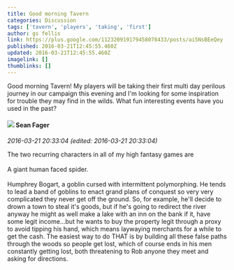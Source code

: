 ```yaml
---
title: Good morning Tavern
categories: Discussion
tags: ['tavern', 'players', 'taking', 'first']
author: gs fellis
link: https://plus.google.com/112320919179458078433/posts/ai5NsBEeQey
published: 2016-03-21T12:45:55.460Z
updated: 2016-03-21T12:45:55.460Z
imagelink: []
thumblinks: []
---
```


Good morning Tavern!  My players will be taking their first multi day perilous journey in our campaign this evening and I&#39;m looking for some inspiration for trouble they may find in the wilds.  What fun interesting events have you used in the past? 
<div id='comment z12rgzzyzr2dwvkyd04cgrpy0x3pep2zjcg'>
  <h4><img src='{{site.baseurl}}//images/avatars/109957662124279661127_photo.jpg'> Sean Fager</h4>
      <p><cite>2016-03-21 20:33:04 (edited: 2016-03-21 20:33:04)</cite></p>
        <p>The two recurring characters in all of my high fantasy games are <br /><br />A giant human faced spider.<br /><br />Humphrey Bogart, a goblin cursed with intermittent polymorphing. He tends to lead a band of goblins to enact grand plans of conquest so very very complicated they never get off the ground. So, for example, he&#39;ll decide to drown a town to steal it&#39;s goods, but if he&#39;s going to redirect the river anyway he might as well make a lake with an inn on the bank if it, have some legit income...but he wants to buy the property legit through a proxy to avoid tipping his hand, which means laywaying merchants for a while to get the cash. The easiest way to do THAT is by building all these false paths through the woods so people get lost, which of course ends in his men constantly getting lost, both threatening to Rob anyone they meet and asking for directions.</p>
</div>
        